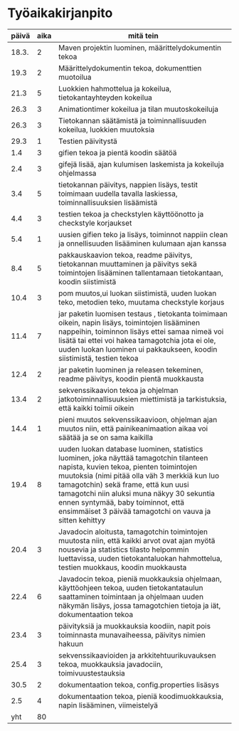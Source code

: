 # Työaikakirjanpito

päivä |  aika |  mitä tein
------|-------|-----------
18.3. | 2 | Maven projektin luominen, määrittelydokumentin tekoa
19.3 | 2 | Määrittelydokumentin tekoa, dokumenttien muotoilua
21.3 | 5 | Luokkien hahmottelua ja kokeilua, tietokantayhteyden kokeilua
26.3 | 3 | Animationtimer kokeilua ja tilan muutoskokeiluja
26.3 | 3 | Tietokannan säätämistä ja toiminnallisuuden kokeilua, luokkien muutoksia
29.3 | 1 | Testien päivitystä 
1.4 | 3 | gifien tekoa ja pientä koodin säätöä
2.4 | 3 | gifejä lisää, ajan kulumisen laskemista ja kokeiluja ohjelmassa
3.4 | 5 | tietokannan päivitys, nappien lisäys, testit toimimaan uudella tavalla laskiessa, toiminnallisuuksien lisäämistä
4.4 | 3 | testien tekoa ja checkstylen käyttöönotto ja checkstyle korjaukset
5.4 | 1 | uusien gifien teko ja lisäys, toiminnot nappiin clean ja onnellisuuden lisääminen kulumaan ajan kanssa
8.4 | 5 | pakkauskaavion tekoa, readme päivitys, tietokannan muuttaminen ja päivitys sekä toimintojen lisääminen tallentamaan tietokantaan, koodin siistimistä
10.4 | 3 | pom muutos,ui luokan siistimistä, uuden luokan teko, metodien teko, muutama checkstyle korjaus
11.4 | 7 | jar paketin luomisen testaus , tietokanta toimimaan oikein, napin lisäys, toimintojen lisääminen nappeihin, toiminnon lisäys ettei samaa nimeä voi lisätä tai ettei voi hakea tamagotchia jota ei ole, uuden luokan luominen ui pakkaukseen, koodin siistimistä, testien tekoa
12.4 | 2 | jar paketin luominen ja releasen tekeminen, readme päivitys, koodin pientä muokkausta
13.4 | 2 | sekvenssikaavion tekoa ja ohjelman jatkotoiminnallisuuksien miettimistä ja tarkistuksia, että kaikki toimii oikein
14.4 | 1 | pieni muutos sekvenssikaavioon, ohjelman ajan muutos niin, että painikeanimaation aikaa voi säätää ja se on sama kaikilla
19.4 | 8 | uuden luokan database luominen, statistics luominen, joka näyttää tamagotchin tilanteen napista, kuvien tekoa, pienten toimintojen muutoksia (nimi pitää olla väh 3 merkkiä kun luo tamagotchin) sekä frame, että kun uusi tamagotchi niin aluksi muna näkyy 30 sekuntia ennen syntymää, baby toiminnot, että ensimmäiset 3 päivää tamagotchi on vauva ja sitten kehittyy
20.4 | 3 | Javadocin aloitusta, tamagotchin toimintojen muutosta niin, että kaikki arvot ovat ajan myötä nousevia ja statistics tilasto helpommin luettavissa, uuden tietokantaluokan hahmottelua, testien muokkaus, koodin muokkausta
22.4 | 6 | Javadocin tekoa, pieniä muokkauksia ohjelmaan, käyttöohjeen tekoa, uuden tietokantataulun saattaminen toimintaan ja ohjelmaan uuden näkymän lisäys, jossa tamagotchien tietoja ja iät, dokumentaation tekoa
23.4 | 3 | päivityksiä ja muokkauksia koodiin, napit pois toiminnasta munavaiheessa, päivitys nimien hakuun
25.4 | 3 | sekvenssikaavioiden ja arkkitehtuurikuvauksen tekoa, muokkauksia javadociin, toimivuustestauksia
30.5 | 2 | dokumentaation tekoa, config.properties lisäsys
2.5 | 4 | dokumentaation tekoa, pieniä koodimuokkauksia, napin lisääminen, viimeistelyä
yht | 80 |
